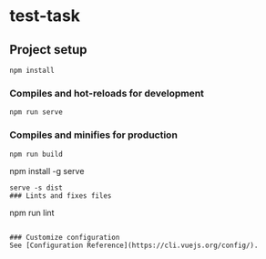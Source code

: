 # test-task

## Project setup
```
npm install
```

### Compiles and hot-reloads for development
```
npm run serve
```

### Compiles and minifies for production
```
npm run build
```
npm install -g serve
```
serve -s dist
### Lints and fixes files
```
npm run lint
```

### Customize configuration
See [Configuration Reference](https://cli.vuejs.org/config/).

